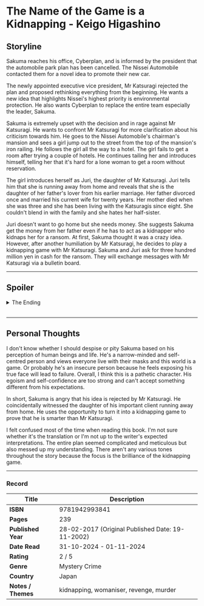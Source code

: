 # The Name of the Game is a Kidnapping - Keigo Higashino

## Storyline
Sakuma reaches his office, Cyberplan, and is informed by the president that the automobile park plan has been cancelled. The Nissei Automobile contacted them for a novel idea to promote their new car.

The newly appointed executive vice president, Mr Katsuragi rejected the plan and proposed rethinking everything from the beginning. He wants a new idea that highlights Nissei's highest priority is environmental protection. He also wants Cyberplan to replace the entire team especially the leader, Sakuma. 

Sakuma is extremely upset with the decision and in rage against Mr Katsuragi. He wants to confront Mr Katsuragi for more clarification about his criticism towards him. He goes to the Nissei Automobile's chairman's mansion and sees a girl jump out to the street from the top of the mansion's iron railing. He follows the girl all the way to a hotel. The girl fails to get a room after trying a couple of hotels. He continues tailing her and introduces himself, telling her that it's hard for a lone woman to get a room without reservation. 

The girl introduces herself as Juri, the daughter of Mr Katsuragi. Juri tells him that she is running away from home and reveals that she is the daughter of her father's lover from his earlier marriage. Her father divorced once and married his current wife for twenty years. Her mother died when she was three and she has been living with the Katsuragis since eight. She couldn't blend in with the family and she hates her half-sister.

Juri doesn't want to go home but she needs money. She suggests Sakuma get the money from her father even if he has to act as a kidnapper who kidnaps her for a ransom. At first, Sakuma thought it was a crazy idea. However, after another humiliation by Mr Katsuragi, he decides to play a kidnapping game with Mr Katsuragi. Sakuma and Juri ask for three hundred million yen in cash for the ransom. They will exchange messages with Mr Katsuragi via a bulletin board.
<br>

***

## Spoiler
<details>
<summary>The Ending</summary>

  - They successfully got the ransom money. Sakuma takes thirty million and the rest leaves to Juri. He drops Juri near Shinagawa station and part ways. After a few days, from the bulletin board, he realised that Juri hadn't returned home.
- The missing of Juri appears on the news. Sakuma is getting concerned because the police begin their investigation. The worst thing is the news on the TV screen shows a photo with a different face of Juri Katsuragi.
- Sakuma goes around the school and asks about Juri's sister, Chiharu. When one of the classmates showed him the photo of Chiharu, it was the girl who had participated in the kidnapping game with him.
- After another ten days, the police found Juri's body in Yokosuka. 
- Chiharu appears in Sakuma's house and reveals the truth. She killed Juri accidentally and ran away from home. She was expecting her parents to clean up the mess and she will go home after that. Her father has been keeping in touch with Chiharu during the staged kidnapping. She has been instructed by her father all this time while following Sakuma's plan to cover up the murder. 
</details>

<br>

***
## Personal Thoughts
I don't know whether I should despise or pity Sakuma based on his perception of human beings and life. He's a narrow-minded and self-centred person and views everyone live with their masks and this world is a game. Or probably he's an insecure person because he feels exposing his true face will lead to failure. Overall, I think this is a pathetic character. His egoism and self-confidence are too strong and can't accept something different from his expectations.

In short, Sakuma is angry that his idea is rejected by Mr Katsuragi. He coincidentally witnessed the daughter of his important client running away from home. He uses the opportunity to turn it into a kidnapping game to prove that he is smarter than Mr Katsuragi.

I felt confused most of the time when reading this book. I'm not sure whether it's the translation or I'm not up to the writer's expected interpretations. The entire plan seemed complicated and meticulous but also messed up my understanding. There aren't any various tones throughout the story because the focus is the brilliance of the kidnapping game.
<br>

***
### Record
| Title | Description |
| -- | -- |
| **ISBN** | 9781942993841 |
| **Pages** | 239 |
| **Published Year** | 28-02-2017 (Original Published Date: 19-11-2002) |
| **Date Read** | 31-10-2024 - 01-11-2024 |
| **Rating** | 2 / 5 |
| **Genre** | Mystery Crime |
| **Country** | Japan |
| **Notes / Themes** | kidnapping, womaniser, revenge, murder | 
